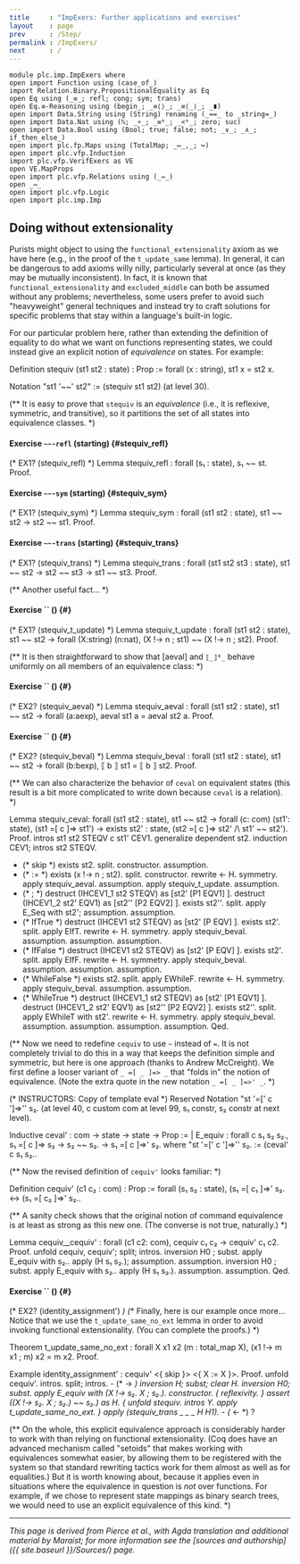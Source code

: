 ```yaml
---
title     : "ImpExers: Further applications and exercises"
layout    : page
prev      : /Step/
permalink : /ImpExers/
next      : /
---
```


```
module plc.imp.ImpExers where
open import Function using (case_of_)
import Relation.Binary.PropositionalEquality as Eq
open Eq using (_≡_; refl; cong; sym; trans)
open Eq.≡-Reasoning using (begin_; _≡⟨⟩_; _≡⟨_⟩_; _∎)
open import Data.String using (String) renaming (_==_ to _string=_)
open import Data.Nat using (ℕ; _∸_; _≡ᵇ_; _<ᵇ_; zero; suc)
open import Data.Bool using (Bool; true; false; not; _∨_; _∧_; if_then_else_)
open import plc.fp.Maps using (TotalMap; _↦_,_; ↪)
open import plc.vfp.Induction
import plc.vfp.VerifExers as VE
open VE.MapProps
open import plc.vfp.Relations using (_⇔_)
open _⇔_
open import plc.vfp.Logic
open import plc.imp.Imp
```

## Doing without extensionality

Purists might object to using the `functional_extensionality` axiom as
we have here (e.g., in the proof of the `t_update_same` lemma).  In
general, it can be dangerous to add axioms willy nilly, particularly
several at once (as they may be mutually inconsistent). In fact, it is
known that `functional_extensionality` and `excluded_middle` can both
be assumed without any problems; nevertheless, some users prefer to
avoid such "heavyweight" general techniques and instead try to craft
solutions for specific problems that stay within a language's built-in
logic.

For our particular problem here, rather than extending the definition
of equality to do what we want on functions representing states, we
could instead give an explicit notion of _equivalence_ on states.  For
example:

Definition stequiv (st1 st2 : state) : Prop :=
  forall (x : string), st1 x = st2 x.

Notation "st1 '~~' st2" := (stequiv st1 st2) (at level 30).

(** It is easy to prove that `stequiv` is an _equivalence_ (i.e., it
   is reflexive, symmetric, and transitive), so it partitions the set
   of all states into equivalence classes. *)

#### Exercise `~~-refl` (starting) {#stequiv_refl}

(* EX1? (stequiv_refl) *)
Lemma stequiv_refl : forall (s₁ : state),
  s₁ ~~ st.
Proof.

#### Exercise `~~-sym` (starting) {#stequiv_sym}

(* EX1? (stequiv_sym) *)
Lemma stequiv_sym : forall (st1 st2 : state),
  st1 ~~ st2 ->
  st2 ~~ st1.
Proof.

#### Exercise `~~-trans` (starting) {#stequiv_trans}

(* EX1? (stequiv_trans) *)
Lemma stequiv_trans : forall (st1 st2 st3 : state),
  st1 ~~ st2 ->
  st2 ~~ st3 ->
  st1 ~~ st3.
Proof.

(** Another useful fact... *)

#### Exercise `` () {#}

(* EX1? (stequiv_t_update) *)
Lemma stequiv_t_update : forall (st1 st2 : state),
  st1 ~~ st2 ->
  forall (X:string) (n:nat),
  (X !-> n ; st1) ~~ (X !-> n ; st2).
Proof.

(** It is then straightforward to show that [aeval] and `⟦_⟧ᴮ_` behave
    uniformly on all members of an equivalence class: *)

#### Exercise `` () {#}

(* EX2? (stequiv_aeval) *)
Lemma stequiv_aeval : forall (st1 st2 : state),
  st1 ~~ st2 ->
  forall (a:aexp), aeval st1 a = aeval st2 a.
Proof.

#### Exercise `` () {#}

(* EX2? (stequiv_beval) *)
Lemma stequiv_beval : forall (st1 st2 : state),
  st1 ~~ st2 ->
  forall (b:bexp), ⟦ b ⟧ st1 = ⟦ b ⟧ st2.
Proof.

(** We can also characterize the behavior of `ceval` on equivalent
    states (this result is a bit more complicated to write down
    because `ceval` is a relation). *)

Lemma stequiv_ceval: forall (st1 st2 : state),
  st1 ~~ st2 ->
  forall (c: com) (st1': state),
    (st1 =[ c ]=> st1') ->
    exists st2' : state,
    (st2 =[ c ]=> st2' /\ st1' ~~ st2').
Proof.
  intros st1 st2 STEQV c st1' CEV1. generalize dependent st2.
  induction CEV1; intros st2 STEQV.
  - (* skip *)
    exists st2. split.
      constructor.
      assumption.
  - (* := *)
    exists (x !-> n ; st2). split.
       constructor.  rewrite <- H. symmetry.  apply stequiv_aeval.
       assumption. apply stequiv_t_update.  assumption.
  - (* ; *)
    destruct (IHCEV1_1 st2 STEQV) as [st2' [P1 EQV1] ].
    destruct (IHCEV1_2 st2' EQV1) as [st2'' [P2 EQV2] ].
    exists st2''.  split.
      apply E_Seq with st2';  assumption.
      assumption.
  - (* IfTrue *)
    destruct (IHCEV1 st2 STEQV) as [st2' [P EQV] ].
    exists st2'.  split.
      apply EIfT.  rewrite <- H. symmetry. apply stequiv_beval.
      assumption. assumption. assumption.
  - (* IfFalse *)
    destruct (IHCEV1 st2 STEQV) as [st2' [P EQV] ].
    exists st2'. split.
     apply EIfF. rewrite <- H. symmetry. apply stequiv_beval.
     assumption.  assumption. assumption.
  - (* WhileFalse *)
    exists st2. split.
      apply EWhileF. rewrite <- H. symmetry. apply stequiv_beval.
      assumption. assumption.
  - (* WhileTrue *)
    destruct (IHCEV1_1 st2 STEQV) as [st2' [P1 EQV1] ].
    destruct (IHCEV1_2 st2' EQV1) as [st2'' [P2 EQV2] ].
    exists st2''. split.
      apply EWhileT with st2'.  rewrite <- H. symmetry.
      apply stequiv_beval. assumption. assumption. assumption.
      assumption.
Qed.

(** Now we need to redefine `cequiv` to use `~` instead of `=`.  It is
    not completely trivial to do this in a way that keeps the
    definition simple and symmetric, but here is one approach (thanks
    to Andrew McCreight). We first define a looser variant of
    `_ =[ _ ]=> _` that "folds in" the notion of equivalence.
    (Note the extra quote in the new notation `_ =[ _ ]=>' _`.
 *)

(* INSTRUCTORS: Copy of template eval *)
Reserved Notation "st '=[' c ']=>'' s₂.
         (at level 40, c custom com at level 99,
          s₁ constr, s₂ constr at next level).

Inductive ceval' : com -> state -> state -> Prop :=
  | E_equiv : forall c s₁ s₂ s₂.,
    s₁ =[ c ]=> s₂ ->
    s₂ ~~ s₂. ->
    s₁ =[ c ]=>' s₂.
  where   "st '=[' c ']=>'' s₂. := (ceval' c s₁ s₂..

(** Now the revised definition of `cequiv'` looks familiar: *)

Definition cequiv' (c1 c₂ : com) : Prop :=
  forall (s₁ s₂ : state),
    (s₁ =[ c₁ ]=>' s₂. <-> (s₁ =[ c₂ ]=>' s₂..

(** A sanity check shows that the original notion of command
   equivalence is at least as strong as this new one.  (The converse
   is not true, naturally.) *)

Lemma cequiv__cequiv' : forall (c1 c2: com),
  cequiv c₁ c₂ -> cequiv' c₁ c2.
Proof.
  unfold cequiv, cequiv'; split; intros.
    inversion H0 ; subst.  apply E_equiv with s₂..
    apply (H s₁ s₂.); assumption. assumption.
    inversion H0 ; subst.  apply E_equiv with s₂..
    apply (H s₁ s₂.). assumption. assumption.
Qed.

#### Exercise `` () {#}

(* EX2? (identity_assignment') *)
(** Finally, here is our example once more... Notice that we use the
    `t_update_same_no_ext` lemma in order to avoid invoking functional
    extensionality. (You can complete the proofs.) *)

Theorem t_update_same_no_ext : forall X x1 x2 (m : total_map X),
             (x1 !-> m x1 ; m) x2 = m x2.
Proof.

Example identity_assignment' :
  cequiv' <{ skip }> <{ X := X }>.
Proof.
    unfold cequiv'.  intros.  split; intros.
    - (* -> *)
      inversion H; subst; clear H. inversion H0; subst.
      apply E_equiv with (X !-> s₂. X ; s₂.).
      constructor. { reflexivity. }
      assert ((X !-> s₂. X ; s₂.) ~~ s₂.) as H.
      { unfold stequiv. intros Y.
        apply t_update_same_no_ext. }
      apply (stequiv_trans _ _ _ H H1).
    - (* <- *)
      ?

(** On the whole, this explicit equivalence approach is considerably
    harder to work with than relying on functional
    extensionality. (Coq does have an advanced mechanism called
    "setoids" that makes working with equivalences somewhat easier, by
    allowing them to be registered with the system so that standard
    rewriting tactics work for them almost as well as for equalities.)
    But it is worth knowing about, because it applies even in
    situations where the equivalence in question is _not_ over
    functions.  For example, if we chose to represent state mappings
    as binary search trees, we would need to use an explicit
    equivalence of this kind. *)

---

*This page is derived from Pierce et al., with Agda translation and
additional material by Maraist; for more information see the [sources
and authorship]({{ site.baseurl }}/Sources/) page.*
